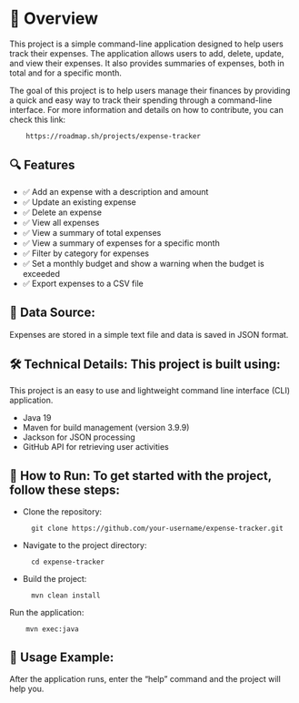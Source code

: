 # 🎯 Overview
This project is a simple command-line application designed to help users track their expenses. The application allows users to add, delete, update, and view their expenses. It also provides summaries of expenses, both in total and for a specific month.

The goal of this project is to help users manage their finances by providing a quick and easy way to track their spending through a command-line interface. For more information and details on how to contribute, you can check this link: 

        https://roadmap.sh/projects/expense-tracker

## 🔍 Features
- ✅ Add an expense with a description and amount
- ✅ Update an existing expense
- ✅ Delete an expense
- ✅ View all expenses
- ✅ View a summary of total expenses
- ✅ View a summary of expenses for a specific month
- ✅ Filter by category for expenses
- ✅ Set a monthly budget and show a warning when the budget is exceeded
- ✅ Export expenses to a CSV file

## 💾 Data Source:

Expenses are stored in a simple text file and data is saved in JSON format.

## 🛠️ Technical Details: This project is built using:

This project is an easy to use and lightweight command line interface (CLI) application.

- Java 19
- Maven for build management (version 3.9.9)
- Jackson for JSON processing
- GitHub API for retrieving user activities

## 🏃 How to Run: To get started with the project, follow these steps:

- Clone the repository:
        
        git clone https://github.com/your-username/expense-tracker.git


- Navigate to the project directory:

        cd expense-tracker

- Build the project:

        mvn clean install

Run the application:

        mvn exec:java

## 📘 Usage Example: 

After the application runs, enter the “help” command and the project will help you.
